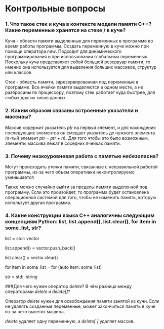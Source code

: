 # Контрольные вопросы #
### 1. Что такое стек и куча в контексте модели памяти C++? Какие переменные хранятся на стеке / в куче?

Куча - области памяти выделенные для переменных в программе во время работы программы. Создать переменную в куче можно при помощи оператора _new_. Подходит для динамического программирования и при использовании глобальных переменных. Поскольку куча представляет собой большой резервуар памяти, то именно она используется для выделения больших массивов, структур или классов.

Стек - область памяти, зарезервированная под переменные в программе. Все ячейки памяти выделяются в одном месте, а не разбросаны по процессору, поэтому стек работает куда быстрее, для любых других типов данных


### 2. Каким образом связаны встроенные указатели и массивы?

Массив содержит указатель _ptr_ на первый элемент, и для нахождения последующих элементов он смещает указатель до нужного элемента (n-тый элемент _ptr = ptr + n_). Для того чтобы это было возможным, элементы массива лежат в соседних ячейках памяти.


 
### 3. Почему низкоуровневая работа с памятью небезопасна?

Могут происходить утечки памяти, связанные с неправильной работой программы, из-за чего объем оперативки неконтролируемо уменьшается

Также можно случайно выйти за пределы памяти выделенной под программу. Если это произойдет, то программа будет остановлена операционной системой для того, чтобы не изменить память, которую использует другая программа.


### 4. Какие конструкции языка C++ аналогичны следующим концепциям Python: list, list.append(), list.clear(), for item in some_list, str?

list = std:: vector

list.append() = vector.push_back()

list.clear() = vector.clear()

for item in some_list = for (auto item: some_list)

str = std:: string


###Для чего нужен оператор _delete_? В чём разница между операторами _delete_ и _delete[]_?

Оператор _delete_ нужен для освобождения памяти занятой из кучи. Если не удалять созданные переменные, может закончиться память в куче из-за чего вылетит машина.

_delete_ удаляет одну переменную, а _delete[ ]_ удаляет массив.


